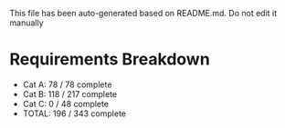This file has been auto-generated based on README.md. Do not edit it manually

# Requirements Breakdown

- Cat A:  78 / 78 complete
- Cat B:  118 / 217 complete
- Cat C:  0 / 48 complete
- TOTAL:  196 / 343 complete
